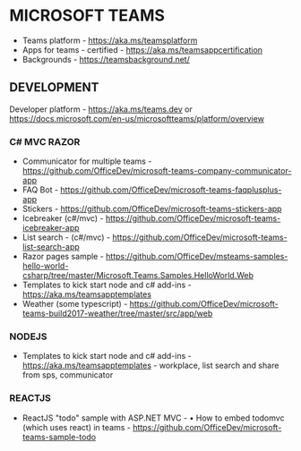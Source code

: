 # MICROSOFT TEAMS

* Teams platform - https://aka.ms/teamsplatform
* Apps for teams - certified - https://aka.ms/teamsappcertification
* Backgrounds - https://teamsbackground.net/

## DEVELOPMENT

Developer platform - https://aka.ms/teams.dev or https://docs.microsoft.com/en-us/microsoftteams/platform/overview

### C# MVC RAZOR

* Communicator for multiple teams - https://github.com/OfficeDev/microsoft-teams-company-communicator-app
* FAQ Bot - https://github.com/OfficeDev/microsoft-teams-faqplusplus-app
* Stickers - https://github.com/OfficeDev/microsoft-teams-stickers-app
* Icebreaker (c#/mvc) - https://github.com/OfficeDev/microsoft-teams-icebreaker-app
* List search - (c#/mvc) - https://github.com/OfficeDev/microsoft-teams-list-search-app
* Razor pages sample - https://github.com/OfficeDev/msteams-samples-hello-world-csharp/tree/master/Microsoft.Teams.Samples.HelloWorld.Web
* Templates to kick start node and c# add-ins - https://aka.ms/teamsapptemplates
* Weather (some typescript) - https://github.com/OfficeDev/microsoft-teams-build2017-weather/tree/master/src/app/web

### NODEJS

* Templates to kick start node and c# add-ins - https://aka.ms/teamsapptemplates - workplace, list search and share from sps, communicator

### REACTJS

* ReactJS "todo" sample with ASP.NET MVC - 	• How to embed todomvc (which uses react) in teams - https://github.com/OfficeDev/microsoft-teams-sample-todo

